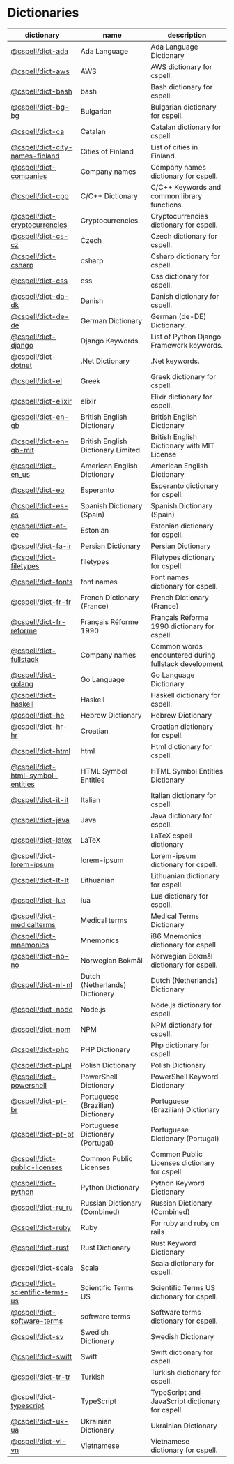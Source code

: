 # Dictionaries

<!--- This file is generated from ./scripts/dictionaries.sh --->

| dictionary                                                                      | name                               | description                                           |
| ------------------------------------------------------------------------------- | ---------------------------------- | ----------------------------------------------------- |
| [@cspell/dict-ada](./dictionaries/ada#readme)                                   | Ada Language                       | Ada Language Dictionary                               |
| [@cspell/dict-aws](./dictionaries/aws#readme)                                   | AWS                                | AWS dictionary for cspell.                            |
| [@cspell/dict-bash](./dictionaries/bash#readme)                                 | bash                               | Bash dictionary for cspell.                           |
| [@cspell/dict-bg-bg](./dictionaries/bg_BG#readme)                               | Bulgarian                          | Bulgarian dictionary for cspell.                      |
| [@cspell/dict-ca](./dictionaries/ca#readme)                                     | Catalan                            | Catalan dictionary for cspell.                        |
| [@cspell/dict-city-names-finland](./dictionaries/city-names-finland#readme)     | Cities of Finland                  | List of cities in Finland.                            |
| [@cspell/dict-companies](./dictionaries/companies#readme)                       | Company names                      | Company names dictionary for cspell.                  |
| [@cspell/dict-cpp](./dictionaries/cpp#readme)                                   | C/C++ Dictionary                   | C/C++ Keywords and common library functions.          |
| [@cspell/dict-cryptocurrencies](./dictionaries/cryptocurrencies#readme)         | Cryptocurrencies                   | Cryptocurrencies dictionary for cspell.               |
| [@cspell/dict-cs-cz](./dictionaries/cs_CZ#readme)                               | Czech                              | Czech dictionary for cspell.                          |
| [@cspell/dict-csharp](./dictionaries/csharp#readme)                             | csharp                             | Csharp dictionary for cspell.                         |
| [@cspell/dict-css](./dictionaries/css#readme)                                   | css                                | Css dictionary for cspell.                            |
| [@cspell/dict-da-dk](./dictionaries/da_DK#readme)                               | Danish                             | Danish dictionary for cspell.                         |
| [@cspell/dict-de-de](./dictionaries/de_DE#readme)                               | German Dictionary                  | German (de-DE) Dictionary.                            |
| [@cspell/dict-django](./dictionaries/django#readme)                             | Django Keywords                    | List of Python Django Framework keywords.             |
| [@cspell/dict-dotnet](./dictionaries/dotnet#readme)                             | .Net Dictionary                    | .Net keywords.                                        |
| [@cspell/dict-el](./dictionaries/el#readme)                                     | Greek                              | Greek dictionary for cspell.                          |
| [@cspell/dict-elixir](./dictionaries/elixir#readme)                             | elixir                             | Elixir dictionary for cspell.                         |
| [@cspell/dict-en-gb](./dictionaries/en_GB#readme)                               | British English Dictionary         | British English Dictionary                            |
| [@cspell/dict-en-gb-mit](./dictionaries/en_GB-MIT#readme)                       | British English Dictionary Limited | British English Dictionary with MIT License           |
| [@cspell/dict-en_us](./dictionaries/en_US#readme)                               | American English Dictionary        | American English Dictionary                           |
| [@cspell/dict-eo](./dictionaries/eo#readme)                                     | Esperanto                          | Esperanto dictionary for cspell.                      |
| [@cspell/dict-es-es](./dictionaries/es_ES#readme)                               | Spanish Dictionary (Spain)         | Spanish Dictionary (Spain)                            |
| [@cspell/dict-et-ee](./dictionaries/et-EE#readme)                               | Estonian                           | Estonian dictionary for cspell.                       |
| [@cspell/dict-fa-ir](./dictionaries/fa_IR#readme)                               | Persian Dictionary                 | Persian Dictionary                                    |
| [@cspell/dict-filetypes](./dictionaries/filetypes#readme)                       | filetypes                          | Filetypes dictionary for cspell.                      |
| [@cspell/dict-fonts](./dictionaries/fonts#readme)                               | font names                         | Font names dictionary for cspell.                     |
| [@cspell/dict-fr-fr](./dictionaries/fr_FR#readme)                               | French Dictionary (France)         | French Dictionary (France)                            |
| [@cspell/dict-fr-reforme](./dictionaries/fr_FR_90#readme)                       | Français Réforme 1990              | Français Réforme 1990 dictionary for cspell.          |
| [@cspell/dict-fullstack](./dictionaries/fullstack#readme)                       | Company names                      | Common words encountered during fullstack development |
| [@cspell/dict-golang](./dictionaries/golang#readme)                             | Go Language                        | Go Language Dictionary                                |
| [@cspell/dict-haskell](./dictionaries/haskell#readme)                           | Haskell                            | Haskell dictionary for cspell.                        |
| [@cspell/dict-he](./dictionaries/he#readme)                                     | Hebrew Dictionary                  | Hebrew Dictionary                                     |
| [@cspell/dict-hr-hr](./dictionaries/hr_HR#readme)                               | Croatian                           | Croatian dictionary for cspell.                       |
| [@cspell/dict-html](./dictionaries/html#readme)                                 | html                               | Html dictionary for cspell.                           |
| [@cspell/dict-html-symbol-entities](./dictionaries/html-symbol-entities#readme) | HTML Symbol Entities               | HTML Symbol Entities Dictionary                       |
| [@cspell/dict-it-it](./dictionaries/it_IT#readme)                               | Italian                            | Italian dictionary for cspell.                        |
| [@cspell/dict-java](./dictionaries/java#readme)                                 | Java                               | Java dictionary for cspell.                           |
| [@cspell/dict-latex](./dictionaries/latex#readme)                               | LaTeX                              | LaTeX cspell dictionary                               |
| [@cspell/dict-lorem-ipsum](./dictionaries/lorem-ipsum#readme)                   | lorem-ipsum                        | Lorem-ipsum dictionary for cspell.                    |
| [@cspell/dict-lt-lt](./dictionaries/lt_LT#readme)                               | Lithuanian                         | Lithuanian dictionary for cspell.                     |
| [@cspell/dict-lua](./dictionaries/lua#readme)                                   | lua                                | Lua dictionary for cspell.                            |
| [@cspell/dict-medicalterms](./dictionaries/medicalterms#readme)                 | Medical terms                      | Medical Terms Dictionary                              |
| [@cspell/dict-mnemonics](./dictionaries/mnemonics#readme)                       | Mnemonics                          | i86 Mnemonics dictionary for cspell                   |
| [@cspell/dict-nb-no](./dictionaries/nb_NO#readme)                               | Norwegian Bokmål                   | Norwegian Bokmål dictionary for cspell.               |
| [@cspell/dict-nl-nl](./dictionaries/nl_NL#readme)                               | Dutch (Netherlands) Dictionary     | Dutch (Netherlands) Dictionary                        |
| [@cspell/dict-node](./dictionaries/node#readme)                                 | Node.js                            | Node.js dictionary for cspell.                        |
| [@cspell/dict-npm](./dictionaries/npm#readme)                                   | NPM                                | NPM dictionary for cspell.                            |
| [@cspell/dict-php](./dictionaries/php#readme)                                   | PHP Dictionary                     | Php dictionary for cspell.                            |
| [@cspell/dict-pl_pl](./dictionaries/pl_PL#readme)                               | Polish Dictionary                  | Polish Dictionary                                     |
| [@cspell/dict-powershell](./dictionaries/powershell#readme)                     | PowerShell Dictionary              | PowerShell Keyword Dictionary                         |
| [@cspell/dict-pt-br](./dictionaries/pt_BR#readme)                               | Portuguese (Brazilian) Dictionary  | Portuguese (Brazilian) Dictionary                     |
| [@cspell/dict-pt-pt](./dictionaries/pt_PT#readme)                               | Portuguese Dictionary (Portugal)   | Portuguese Dictionary (Portugal)                      |
| [@cspell/dict-public-licenses](./dictionaries/public-licenses#readme)           | Common Public Licenses             | Common Public Licenses dictionary for cspell.         |
| [@cspell/dict-python](./dictionaries/python#readme)                             | Python Dictionary                  | Python Keyword Dictionary                             |
| [@cspell/dict-ru_ru](./dictionaries/ru_RU#readme)                               | Russian Dictionary (Combined)      | Russian Dictionary (Combined)                         |
| [@cspell/dict-ruby](./dictionaries/ruby#readme)                                 | Ruby                               | For ruby and ruby on rails                            |
| [@cspell/dict-rust](./dictionaries/rust#readme)                                 | Rust Dictionary                    | Rust Keyword Dictionary                               |
| [@cspell/dict-scala](./dictionaries/scala#readme)                               | Scala                              | Scala dictionary for cspell.                          |
| [@cspell/dict-scientific-terms-us](./dictionaries/scientific_terms_US#readme)   | Scientific Terms US                | Scientific Terms US dictionary for cspell.            |
| [@cspell/dict-software-terms](./dictionaries/software-terms#readme)             | software terms                     | Software terms dictionary for cspell.                 |
| [@cspell/dict-sv](./dictionaries/sv#readme)                                     | Swedish Dictionary                 | Swedish Dictionary                                    |
| [@cspell/dict-swift](./dictionaries/swift#readme)                               | Swift                              | Swift dictionary for cspell.                          |
| [@cspell/dict-tr-tr](./dictionaries/tr_TR#readme)                               | Turkish                            | Turkish dictionary for cspell.                        |
| [@cspell/dict-typescript](./dictionaries/typescript#readme)                     | TypeScript                         | TypeScript and JavaScript dictionary for cspell.      |
| [@cspell/dict-uk-ua](./dictionaries/uk_UA#readme)                               | Ukrainian Dictionary               | Ukrainian Dictionary                                  |
| [@cspell/dict-vi-vn](./dictionaries/vi_VN#readme)                               | Vietnamese                         | Vietnamese dictionary for cspell.                     |
